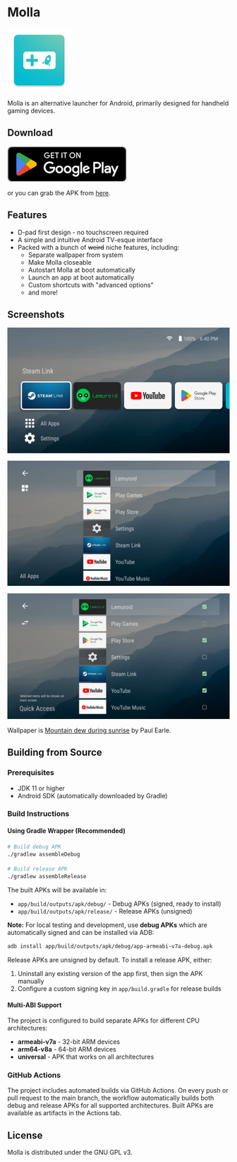 # Molla

![Icon](icon.png)

Molla is an alternative launcher for Android, primarily designed for handheld gaming devices.

## Download

[<img src="images/googleplay.png">](https://play.google.com/store/apps/details?id=com.sinu.molla)

or you can grab the APK from [here](https://github.com/sinusinu/Molla/releases/latest).

## Features

- D-pad first design - no touchscreen required
- A simple and intuitive Android TV-esque interface
- Packed with a bunch of ~~weird~~ niche features, including:
  - Separate wallpaper from system
  - Make Molla closeable
  - Autostart Molla at boot automatically
  - Launch an app at boot automatically
  - Custom shortcuts with "advanced options"
  - and more!

## Screenshots

![Main Screen with Quick Access](images/1.png)

![All Apps](images/2.png)

![Editing Quick Access](images/3.png)

Wallpaper is [Mountain dew during sunrise](https://unsplash.com/photos/mountain-dew-during-sunrise-xJ2tjuUHD9M) by Paul Earle.

## Building from Source

### Prerequisites
- JDK 11 or higher
- Android SDK (automatically downloaded by Gradle)

### Build Instructions

#### Using Gradle Wrapper (Recommended)
```bash
# Build debug APK
./gradlew assembleDebug

# Build release APK
./gradlew assembleRelease
```

The built APKs will be available in:
- `app/build/outputs/apk/debug/` - Debug APKs (signed, ready to install)
- `app/build/outputs/apk/release/` - Release APKs (unsigned)

**Note:** For local testing and development, use **debug APKs** which are automatically signed and can be installed via ADB:
```bash
adb install app/build/outputs/apk/debug/app-armeabi-v7a-debug.apk
```

Release APKs are unsigned by default. To install a release APK, either:
1. Uninstall any existing version of the app first, then sign the APK manually
2. Configure a custom signing key in `app/build.gradle` for release builds

#### Multi-ABI Support
The project is configured to build separate APKs for different CPU architectures:
- **armeabi-v7a** - 32-bit ARM devices
- **arm64-v8a** - 64-bit ARM devices
- **universal** - APK that works on all architectures

### GitHub Actions
The project includes automated builds via GitHub Actions. On every push or pull request to the main branch, the workflow automatically builds both debug and release APKs for all supported architectures. Built APKs are available as artifacts in the Actions tab.

## License

Molla is distributed under the GNU GPL v3.
